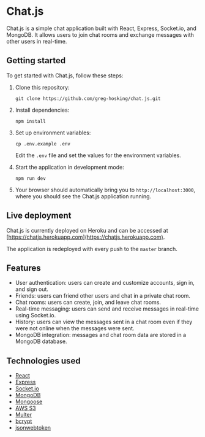 # Chat.js

Chat.js is a simple chat application built with React, Express, Socket.io, and MongoDB. It allows users to join chat rooms and exchange messages with other users in real-time.

## Getting started

To get started with Chat.js, follow these steps:

1. Clone this repository:

   ```
   git clone https://github.com/greg-hosking/chat.js.git
   ```

2. Install dependencies:

   ```
   npm install
   ```


3. Set up environment variables:

   ```
   cp .env.example .env
   ```

   Edit the `.env` file and set the values for the environment variables.

4. Start the application in development mode:

   ```
   npm run dev
   ```

5. Your browser should automatically bring you to `http://localhost:3000`, where you should see the Chat.js application running.

## Live deployment

Chat.js is currently deployed on Heroku and can be accessed at [https://chatjs.herokuapp.com](https://chatjs.herokuapp.com).

The application is redeployed with every push to the `master` branch. 


## Features

- User authentication: users can create and customize accounts, sign in, and sign out.
- Friends: users can friend other users and chat in a private chat room.
- Chat rooms: users can create, join, and leave chat rooms.
- Real-time messaging: users can send and receive messages in real-time using Socket.io.
- History: users can view the messages sent in a chat room even if they were not online when the messages were sent.
- MongoDB integration: messages and chat room data are stored in a MongoDB database.

## Technologies used

- [React](https://reactjs.org/)
- [Express](https://expressjs.com/)
- [Socket.io](https://socket.io/)
- [MongoDB](https://www.mongodb.com/)
- [Mongoose](https://mongoosejs.com/)
- [AWS S3](https://aws.amazon.com/s3/)
- [Multer](https://github.com/expressjs/multer)
- [bcrypt](https://www.npmjs.com/package/bcrypt)
- [jsonwebtoken](https://www.npmjs.com/package/jsonwebtoken)
